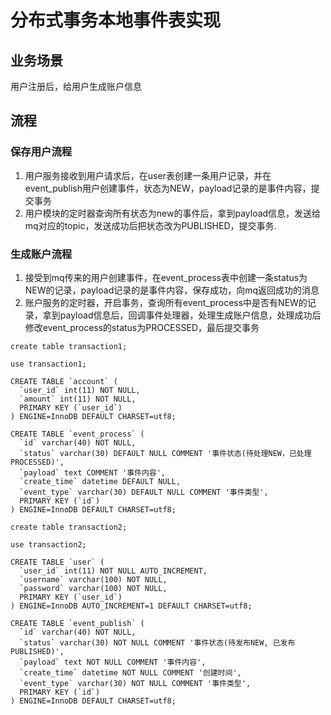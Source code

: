 # 分布式事务本地事件表实现

## 业务场景
用户注册后，给用户生成账户信息

## 流程
### 保存用户流程
1. 用户服务接收到用户请求后，在user表创建一条用户记录，并在event_publish用户创建事件，状态为NEW，payload记录的是事件内容，提交事务
2. 用户模块的定时器查询所有状态为new的事件后，拿到payload信息，发送给mq对应的topic，发送成功后把状态改为PUBLISHED，提交事务.

### 生成账户流程
1. 接受到mq传来的用户创建事件，在event_process表中创建一条status为NEW的记录，payload记录的是事件内容，保存成功，向mq返回成功的消息
2. 账户服务的定时器，开启事务，查询所有event_process中是否有NEW的记录，拿到payload信息后，回调事件处理器，处理生成账户信息，处理成功后修改event_process的status为PROCESSED，最后提交事务

```
create table transaction1;

use transaction1;

CREATE TABLE `account` (
  `user_id` int(11) NOT NULL,
  `amount` int(11) NOT NULL,
  PRIMARY KEY (`user_id`)
) ENGINE=InnoDB DEFAULT CHARSET=utf8;

CREATE TABLE `event_process` (
  `id` varchar(40) NOT NULL,
  `status` varchar(30) DEFAULT NULL COMMENT '事件状态(待处理NEW，已处理PROCESSED)',
  `payload` text COMMENT '事件内容',
  `create_time` datetime DEFAULT NULL,
  `event_type` varchar(30) DEFAULT NULL COMMENT '事件类型',
  PRIMARY KEY (`id`)
) ENGINE=InnoDB DEFAULT CHARSET=utf8;

create table transaction2;

use transaction2;

CREATE TABLE `user` (
  `user_id` int(11) NOT NULL AUTO_INCREMENT,
  `username` varchar(100) NOT NULL,
  `password` varchar(100) NOT NULL,
  PRIMARY KEY (`user_id`)
) ENGINE=InnoDB AUTO_INCREMENT=1 DEFAULT CHARSET=utf8;

CREATE TABLE `event_publish` (
  `id` varchar(40) NOT NULL,
  `status` varchar(30) NOT NULL COMMENT '事件状态(待发布NEW, 已发布PUBLISHED)',
  `payload` text NOT NULL COMMENT '事件内容',
  `create_time` datetime NOT NULL COMMENT '创建时间',
  `event_type` varchar(30) NOT NULL COMMENT '事件类型',
  PRIMARY KEY (`id`)
) ENGINE=InnoDB DEFAULT CHARSET=utf8;
```